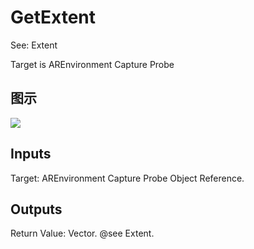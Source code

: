 # GetExtent

See: Extent

Target is AREnvironment Capture Probe

## 图示

![]($-20221218-17562789.png)

## Inputs

Target: AREnvironment Capture Probe Object Reference.  

## Outputs

Return Value: Vector. @see Extent.

